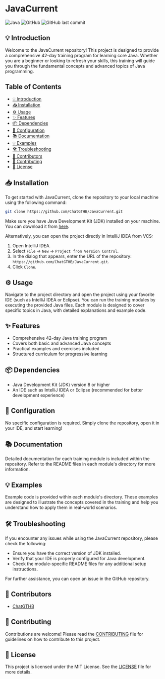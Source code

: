 
# JavaCurrent

![Java](https://img.shields.io/badge/Java-ED8B00?style=for-the-badge&logo=java&logoColor=white)
![GitHub](https://img.shields.io/github/license/ChatGTHB/JavaCurrent?style=for-the-badge)
![GitHub last commit](https://img.shields.io/github/last-commit/ChatGTHB/JavaCurrent?style=for-the-badge)

## 💡 Introduction
Welcome to the JavaCurrent repository! This project is designed to provide a comprehensive 42-day training program for learning core Java. Whether you are a beginner or looking to refresh your skills, this training will guide you through the fundamental concepts and advanced topics of Java programming.

## Table of Contents
- [💡 Introduction](#💡-introduction)
- [📥 Installation](#📥-installation)
- [⚙️ Usage](#⚙️-usage)
- [✨ Features](#✨-features)
- [📦 Dependencies](#📦-dependencies)
- [🔧 Configuration](#🔧-configuration)
- [📚 Documentation](#📚-documentation)
- [💡 Examples](#💡-examples)
- [🛠️ Troubleshooting](#🛠️-troubleshooting)
- [👥 Contributors](#👥-contributors)
- [🤝 Contributing](#🤝-contributing)
- [📜 License](#📜-license)

## 📥 Installation
To get started with JavaCurrent, clone the repository to your local machine using the following command:
```bash
git clone https://github.com/ChatGTHB/JavaCurrent.git
```
Make sure you have Java Development Kit (JDK) installed on your machine. You can download it from [here](https://www.oracle.com/java/technologies/javase-downloads.html).

Alternatively, you can open the project directly in IntelliJ IDEA from VCS:
1. Open IntelliJ IDEA.
2. Select `File` -> `New` -> `Project from Version Control`.
3. In the dialog that appears, enter the URL of the repository: `https://github.com/ChatGTHB/JavaCurrent.git`.
4. Click `Clone`.

## ⚙️ Usage
Navigate to the project directory and open the project using your favorite IDE (such as IntelliJ IDEA or Eclipse). You can run the training modules by executing the provided Java files. Each module is designed to cover specific topics in Java, with detailed explanations and example code.

## ✨ Features
- Comprehensive 42-day Java training program
- Covers both basic and advanced Java concepts
- Practical examples and exercises included
- Structured curriculum for progressive learning

## 📦 Dependencies
- Java Development Kit (JDK) version 8 or higher
- An IDE such as IntelliJ IDEA or Eclipse (recommended for better development experience)

## 🔧 Configuration
No specific configuration is required. Simply clone the repository, open it in your IDE, and start learning!

## 📚 Documentation
Detailed documentation for each training module is included within the repository. Refer to the README files in each module's directory for more information.

## 💡 Examples
Example code is provided within each module's directory. These examples are designed to illustrate the concepts covered in the training and help you understand how to apply them in real-world scenarios.

## 🛠️ Troubleshooting
If you encounter any issues while using the JavaCurrent repository, please check the following:
- Ensure you have the correct version of JDK installed.
- Verify that your IDE is properly configured for Java development.
- Check the module-specific README files for any additional setup instructions.

For further assistance, you can open an issue in the GitHub repository.

## 👥 Contributors
- [ChatGTHB](https://github.com/ChatGTHB)

## 🤝 Contributing
Contributions are welcome! Please read the [CONTRIBUTING](CONTRIBUTING.md) file for guidelines on how to contribute to this project.

## 📜 License
This project is licensed under the MIT License. See the [LICENSE](LICENSE) file for more details.
